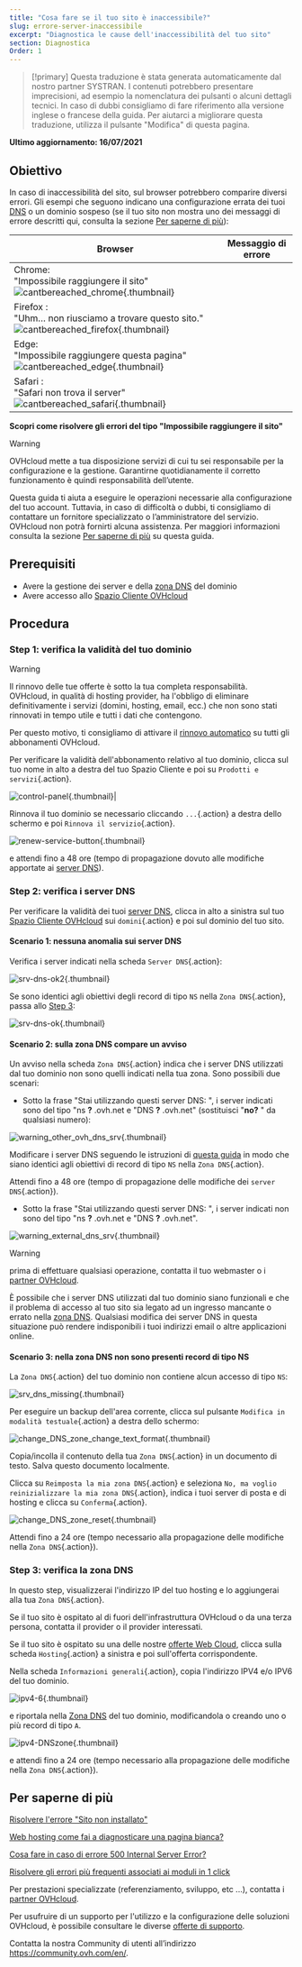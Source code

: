 ```yaml
---
title: "Cosa fare se il tuo sito è inaccessibile?"
slug: errore-server-inaccessibile
excerpt: "Diagnostica le cause dell'inaccessibilità del tuo sito"
section: Diagnostica
Order: 1
---
```


> [!primary]
> Questa traduzione è stata generata automaticamente dal nostro partner SYSTRAN. I contenuti potrebbero presentare imprecisioni, ad esempio la nomenclatura dei pulsanti o alcuni dettagli tecnici. In caso di dubbi consigliamo di fare riferimento alla versione inglese o francese della guida. Per aiutarci a migliorare questa traduzione, utilizza il pulsante "Modifica" di questa pagina.
>

**Ultimo aggiornamento: 16/07/2021**

## Obiettivo

In caso di inaccessibilità del sito, sul browser potrebbero comparire diversi errori. Gli esempi che seguono indicano una configurazione errata dei tuoi [DNS](../../domains/web_hosting_gestisci_il_tuo_server_dns/#capire-il-concetto-di-dns) o un dominio sospeso (se il tuo sito non mostra uno dei messaggi di errore descritti qui, consulta la sezione [Per saperne di più](#gofurther)):

|Browser|Messaggio di errore|
|-|---|
|Chrome:<br>"Impossibile raggiungere il sito"![cantbereached_chrome](images/cantbereached_chrome.png){.thumbnail}|
|Firefox :<br>"Uhm… non riusciamo a trovare questo sito."![cantbereached_firefox](images/cantbereached_firefox.png){.thumbnail}|
|Edge:<br>"Impossibile raggiungere questa pagina"![cantbereached_edge](images/cantbereached_edge.png){.thumbnail}|
|Safari :<br>"Safari non trova il server"![cantbereached_safari](images/cantbereached_safari.png){.thumbnail}|

**Scopri come risolvere gli errori del tipo "Impossibile raggiungere il sito"**

> [!warning]
>
> OVHcloud mette a tua disposizione servizi di cui tu sei responsabile per la configurazione e la gestione. Garantirne quotidianamente il corretto funzionamento è quindi responsabilità dell’utente.
>
> Questa guida ti aiuta a eseguire le operazioni necessarie alla configurazione del tuo account. Tuttavia, in caso di difficoltà o dubbi, ti consigliamo di contattare un fornitore specializzato o l’amministratore del servizio. OVHcloud non potrà fornirti alcuna assistenza. Per maggiori informazioni consulta la sezione [Per saperne di più](#gofurther) su questa guida.
>

## Prerequisiti

- Avere la gestione dei server e della [zona DNS](../../domains/web_hosting_modifica_la_tua_zona_dns/#capire-il-concetto-di-dns) del dominio
- Avere accesso allo [Spazio Cliente OVHcloud](https://www.ovh.com/auth/?action=gotomanager&from=https://www.ovh.it/&ovhSubsidiary=it)

## Procedura

### Step 1: verifica la validità del tuo dominio

> [!warning]
>
> Il rinnovo delle tue offerte è sotto la tua completa responsabilità.<br>
> OVHcloud, in qualità di hosting provider, ha l'obbligo di eliminare definitivamente i servizi (domini, hosting, email, ecc.) che non sono stati rinnovati in tempo utile e tutti i dati che contengono.
>
> Per questo motivo, ti consigliamo di attivare il [rinnovo automatico](../../billing/imposta_il_rinnovo_automatico_dei_tuoi_servizi_ovh/#procedura) su tutti gli abbonamenti OVHcloud.
>

Per verificare la validità dell'abbonamento relativo al tuo dominio, clicca sul tuo nome in alto a destra del tuo Spazio Cliente e poi su `Prodotti e servizi`{.action}.

![control-panel](images/control-panel.png){.thumbnail}|

Rinnova il tuo dominio se necessario cliccando `...`{.action} a destra dello schermo e poi `Rinnova il servizio`{.action}.

![renew-service-button](images/renew-service-button.png){.thumbnail}

e attendi fino a 48 ore (tempo di propagazione dovuto alle modifiche apportate ai [server DNS](../../domains/web_hosting_gestisci_il_tuo_server_dns/#capire-il-concetto-di-dns)).

### Step 2: verifica i server DNS

Per verificare la validità dei tuoi [server DNS](../../domains/web_hosting_gestisci_il_tuo_server_dns/), clicca in alto a sinistra sul tuo [Spazio Cliente OVHcloud](https://www.ovh.com/auth/?action=gotomanager&from=https://www.ovh.it/&ovhSubsidiary=it) sui `domini`{.action} e poi sul dominio del tuo sito.

#### Scenario 1: nessuna anomalia sui server DNS

Verifica i server indicati nella scheda `Server DNS`{.action}:

![srv-dns-ok2](images/srv-dns-ok2.png){.thumbnail}

Se sono identici agli obiettivi degli record di tipo `NS` nella `Zona DNS`{.action}, passa allo [Step 3](#step3):

![srv-dns-ok](images/srv-dns-ok.png){.thumbnail}

#### Scenario 2: sulla zona DNS compare un avviso

Un avviso nella scheda `Zona DNS`{.action} indica che i server DNS utilizzati dal tuo dominio non sono quelli indicati nella tua zona. Sono possibili due scenari:

- Sotto la frase "Stai utilizzando questi server DNS: ", i server indicati sono del tipo "ns **?** .ovh.net e "DNS **?** .ovh.net" (sostituisci "**no?** " da qualsiasi numero):

![warning_other_ovh_dns_srv](images/warning_other_ovh_dns_srv.png){.thumbnail}

Modificare i server DNS seguendo le istruzioni di [questa guida](../../domains/web_hosting_gestisci_il_tuo_server_dns/#modifier-les-serveurs-dns) in modo che siano identici agli obiettivi di record di tipo `NS` nella `Zona DNS`{.action}.

Attendi fino a 48 ore (tempo di propagazione delle modifiche dei `server DNS`{.action}).

- Sotto la frase "Stai utilizzando questi server DNS: ", i server indicati non sono del tipo "ns **?** .ovh.net e "DNS **?** .ovh.net".

![warning_external_dns_srv](images/warning_external_dns_srv.png){.thumbnail}

> [!warning]
>
> prima di effettuare qualsiasi operazione, contatta il tuo webmaster o i [partner OVHcloud](https://partner.ovhcloud.com/it/).
>
> È possibile che i server DNS utilizzati dal tuo dominio siano funzionali e che il problema di accesso al tuo sito sia legato ad un ingresso mancante o errato nella [zona DNS](../../domains/web_hosting_modifica_la_tua_zona_dns/#capire-il-concetto-di-dns). Qualsiasi modifica dei server DNS in questa situazione può rendere indisponibili i tuoi indirizzi email o altre applicazioni online.
>

#### Scenario 3: nella zona DNS non sono presenti record di tipo NS

La `Zona DNS`{.action} del tuo dominio non contiene alcun accesso di tipo `NS`:

![srv_dns_missing](images/srv_dns_missing.png){.thumbnail}

Per eseguire un backup dell'area corrente, clicca sul pulsante `Modifica in modalità testuale`{.action} a destra dello schermo:

![change_DNS_zone_change_text_format](images/change_DNS_zone_change_text_format.png){.thumbnail}

Copia/incolla il contenuto della tua `Zona DNS`{.action} in un documento di testo. Salva questo documento localmente.

Clicca su `Reimposta la mia zona DNS`{.action} e seleziona `No, ma voglio reinizializzare la mia zona DNS`{.action}, indica i tuoi server di posta e di hosting e clicca su `Conferma`{.action}.

![change_DNS_zone_reset](images/change_DNS_zone_reset.png){.thumbnail}

Attendi fino a 24 ore (tempo necessario alla propagazione delle modifiche nella `Zona DNS`{.action}).

### Step 3: verifica la zona DNS <a name="step3"></a>

In questo step, visualizzerai l'indirizzo IP del tuo hosting e lo aggiungerai alla tua `Zona DNS`{.action}.

Se il tuo sito è ospitato al di fuori dell'infrastruttura OVHcloud o da una terza persona, contatta il provider o il provider interessati.

Se il tuo sito è ospitato su una delle nostre [offerte Web Cloud](https://www.ovh.it/hosting-web/), clicca sulla scheda `Hosting`{.action} a sinistra e poi sull'offerta corrispondente.

Nella scheda `Informazioni generali`{.action}, copia l'indirizzo IPV4 e/o IPV6 del tuo dominio.

![ipv4-6](images/ipv4-6.png){.thumbnail}

e riportala nella [Zona DNS](../../domains/web_hosting_modifica_la_tua_zona_dns/#modifica-la-zona-dns-ovhcloud-del-dominio_1) del tuo dominio, modificandola o creando uno o più record di tipo `A`.

![ipv4-DNSzone](images/ipv4-DNSzone.png){.thumbnail}

e attendi fino a 24 ore (tempo necessario alla propagazione delle modifiche nella `Zona DNS`{.action}).

## Per saperne di più <a name="gofurther"></a>

[Risolvere l'errore "Sito non installato"](../errore-sito-non-installato/)

[Web hosting come fai a diagnosticare una pagina bianca?](../web_hosting_come_fai_a_diagnosticare_una_pagina_bianca/)

[Cosa fare in caso di errore 500 Internal Server Error?](../errore-500-internal-server-error/)

[Risolvere gli errori più frequenti associati ai moduli in 1 click](../errori-frequenti-moduli-in-1-click/)

Per prestazioni specializzate (referenziamento, sviluppo, etc ...), contatta i [partner OVHcloud](https://partner.ovhcloud.com/it/).

Per usufruire di un supporto per l'utilizzo e la configurazione delle soluzioni OVHcloud, è possibile consultare le diverse [offerte di supporto](https://www.ovhcloud.com/it/support-levels/).

Contatta la nostra Community di utenti all’indirizzo <https://community.ovh.com/en/>.

